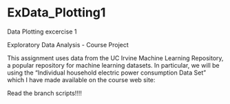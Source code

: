 ExData_Plotting1
================

Data Plotting excercise 1

Exploratory Data Analysis - Course Project

This assignment uses data from the UC Irvine Machine Learning Repository, a popular repository for machine learning datasets. In particular, we will be using the “Individual household electric power consumption Data Set” which I have made available on the course web site:

Read the branch scripts!!!!
